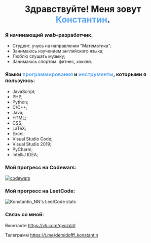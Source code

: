 <h1 align="center">Здравствуйте! Меня зовут <span style="color: #5AA6F3">Константин</span>.</h1>

### Я начинающий 𝙬𝙚𝙗-разработчик.

* Студент, учусь на направлении "Математика";
* Занимаюсь изучением английского языка;
* Люблю слушать музыку;
* Занимаюсь спортом: фитнес, хоккей.

### Языки <span style="color: #5AA6F3">программирования</span> и <span style="color: #5AA6F3">инструменты</span>, которыми я пользуюсь:
* JavaScript;
* PHP;
* Python;
* C/C++;
* Java;
* HTML;
* CSS;
* LaTeX;
* Excel;
* Visual Studio Code;
* Visual Studio 2019;
* PyCharm;
* IntelliJ IDEA;

### Мой прогресс на Codewars:
[![codewars](https://www.codewars.com/users/Konstantin121!/badges/small)](https://www.codewars.com/users/Konstantin121!)

### Мой прогресс на LeetCode:
![Konstantin_NN's LeetCode stats](https://leetcode-stats-six.vercel.app/api?username=Konstantin_NN&theme=dark)

### Связь со мной: 
Вконтакте https://vk.com/gvozda1

Телеграмм https://t.me/demidofff_konstantin
